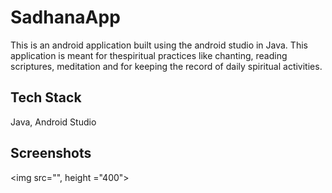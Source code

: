 # SadhanaApp
This is an android application built using the android studio in Java. This application is meant for thespiritual practices like chanting, reading scriptures, meditation and for keeping the record of daily spiritual activities.

## Tech Stack
Java, Android Studio

## Screenshots
<img src="", height ="400"> 
